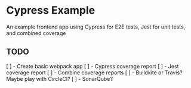 # Cypress Example

An example frontend app using Cypress for E2E tests, Jest for unit tests, and combined coverage

## TODO

[ ] - Create basic webpack app
[ ] - Cypress coverage report
[ ] - Jest coverage report
[ ] - Combine coverage reports
[ ] - Buildkite or Travis? Maybe play with CircleCI?
[ ] - SonarQube?

